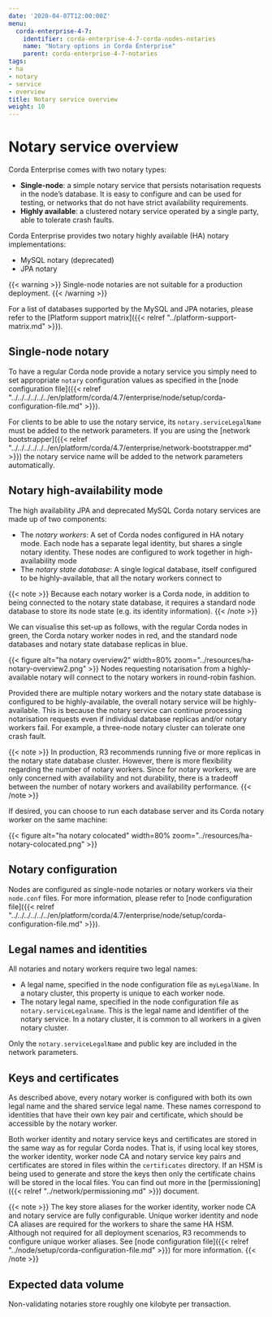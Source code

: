 ```yaml
---
date: '2020-04-07T12:00:00Z'
menu:
  corda-enterprise-4-7:
    identifier: corda-enterprise-4-7-corda-nodes-notaries
    name: "Notary options in Corda Enterprise"
    parent: corda-enterprise-4-7-notaries
tags:
- ha
- notary
- service
- overview
title: Notary service overview
weight: 10
---
```



# Notary service overview

Corda Enterprise comes with two notary types:

* **Single-node**: a simple notary service that persists notarisation requests in the node’s database. It is easy to configure
and can be used for testing, or networks that do not have strict availability requirements.
* **Highly available**: a clustered notary service operated by a single party, able to tolerate crash faults.

Corda Enterprise provides two notary highly available (HA) notary implementations:

* MySQL notary (deprecated)
* JPA notary

{{< warning >}}
Single-node notaries are not suitable for a production deployment.
{{< /warning >}}


For a list of databases supported by the MySQL and JPA notaries, please refer to the [Platform support matrix]({{< relref "../platform-support-matrix.md" >}}).

## Single-node notary

To have a regular Corda node provide a notary service you simply need to set appropriate `notary` configuration values as specified in the [node configuration file]({{< relref "../../../../../../en/platform/corda/4.7/enterprise/node/setup/corda-configuration-file.md" >}}).

For clients to be able to use the notary service, its `notary.serviceLegalName` must be added to the network parameters.
If you are using the [network bootstrapper]({{< relref "../../../../../../en/platform/corda/4.7/enterprise/network-bootstrapper.md" >}}) the notary service name will be added to the network parameters automatically.


## Notary high-availability mode

The high availability JPA and deprecated MySQL Corda notary services are made up of two components:

* The *notary workers*: A set of Corda nodes configured in HA notary mode. Each node has a separate legal identity, but shares a single
notary identity. These nodes are configured to work together in high-availability mode
* The *notary state database*: A single logical database, itself configured to be highly-available, that all the notary workers connect
to

{{< note >}}
Because each notary worker is a Corda node, in addition to being connected to the notary state database, it requires a standard node
database to store its node state (e.g. its identity information).
{{< /note >}}

We can visualise this set-up as follows, with the regular Corda nodes in green, the Corda notary worker nodes in red, and the standard node
databases and notary state database replicas in blue.

{{< figure alt="ha notary overview2" width=80% zoom="../resources/ha-notary-overview2.png" >}}
Nodes requesting notarisation from a highly-available notary will connect to the notary workers in round-robin fashion.

Provided there are multiple notary workers and the notary state database is configured to be highly-available, the overall notary service
will be highly-available. This is because the notary service can continue processing notarisation requests even if individual database
replicas and/or notary workers fail. For example, a three-node notary cluster can tolerate one crash fault.

{{< note >}}
In production, R3 recommends running five or more replicas in the notary state database cluster. However, there is more flexibility regarding the number of notary workers. Since for notary workers, we are only concerned with availability and not durability, there is a tradeoff between the number of notary workers and availability performance.
{{< /note >}}

If desired, you can choose to run each database server and its Corda notary worker on the same machine:

{{< figure alt="ha notary colocated" width=80% zoom="../resources/ha-notary-colocated.png" >}}

## Notary configuration

Nodes are configured as single-node notaries or notary workers via their `node.conf` files. For more information, please refer to
[node configuration file]({{< relref "../../../../../../en/platform/corda/4.7/enterprise/node/setup/corda-configuration-file.md" >}}).


## Legal names and identities

All notaries and notary workers require two legal names:

- A legal name, specified in the node configuration file as `myLegalName`. In a notary cluster, this property is unique to each worker node.
- The notary legal name, specified in the node configuration file as `notary.serviceLegalname`. This is the legal name and identifier of the notary service. In a notary cluster, it is common to all workers in a given notary cluster.

Only the `notary.serviceLegalName` and public key are included in the network parameters.


## Keys and certificates

As described above, every notary worker is configured with both its own legal name and the shared service legal name. These names
correspond to identities that have their own key pair and certificate, which should be accessible by the notary worker.

Both worker identity and notary service keys and certificates are stored in the same way as for regular Corda nodes. That is, if using local
key stores, the worker identity, worker node CA and notary service key pairs and certificates are stored in files within the
`certificates` directory. If an HSM is being used to generate and store the keys then only the certificate chains will be stored in the
local files. You can find out more in the [permissioning]({{< relref "../network/permissioning.md" >}}) document.

{{< note >}}
The key store aliases for the worker identity, worker node CA and notary service are fully configurable. Unique worker identity and node
CA aliases are required for the workers to share the same HA HSM. Although not required for all deployment scenarios, R3 recommends
to configure unique worker aliases. See [node configuration file]({{< relref "../node/setup/corda-configuration-file.md" >}}) for more information.
{{< /note >}}

## Expected data volume

Non-validating notaries store roughly one kilobyte per transaction.

